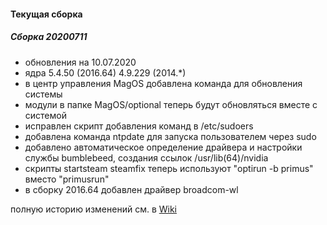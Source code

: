 
#### Текущая сборка
##### Сборка 20200711

* обновления на 10.07.2020
* ядра 5.4.50 (2016.64) 4.9.229 (2014.*)
* в центр управления MagOS добавлена команда для обновления системы
* модули в папке MagOS/optional теперь будут обновляться вместе с системой
* исправлен скрипт добавления команд в /etc/sudoers
* добавлена команда ntpdate для запуска пользователем через sudo
* добавлено автоматическое определение драйвера и настройки службы bumblebeed, создания ссылок /usr/lib(64)/nvidia
* скрипты startsteam steamfix теперь используют "optirun -b primus" вместо "primusrun"
* в сборку 2016.64 добавлен драйвер broadcom-wl

полную историю изменений см. в [Wiki](https://github.com/magos-linux/magos-linux/wiki/История)
